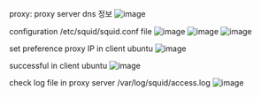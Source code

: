 proxy:
proxy server dns 정보
![image](https://github.com/user-attachments/assets/7e3ec3ec-a9ae-4fb4-b438-0eb649dbf90a)

configuration /etc/squid/squid.conf file
![image](https://github.com/user-attachments/assets/87f4c361-a662-445f-bbdf-c2ffd2142792)
![image](https://github.com/user-attachments/assets/7ddd2dc6-5816-4ad8-b127-bb0ee488f09f)
![image](https://github.com/user-attachments/assets/0922f4a2-ed70-4f0b-a8b3-fe3c3a157a14)

set preference proxy IP in client ubuntu
![image](https://github.com/user-attachments/assets/bfaaf198-2e81-4386-b570-477ea0921770)

successful in client ubuntu
![image](https://github.com/user-attachments/assets/93977b70-7d64-47d6-8779-39e663f3875a)

check log file in proxy server /var/log/squid/access.log
![image](https://github.com/user-attachments/assets/7adeb541-0c7a-4909-a915-a93db94d430a)
